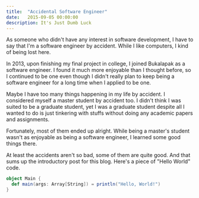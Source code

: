 ```yaml
---
title:  "Accidental Software Engineer"
date:   2015-09-05 00:00:00
description: It's Just Dumb Luck
---
```


As someone who didn't have any interest in software development, I have to say that I'm a software engineer by accident. While I like computers, I kind of being lost here.

In 2013, upon finishing my final project in college, I joined Bukalapak as a software engineer. I found it much more enjoyable than I thought before, so I continued to be one even though I didn't really plan to keep being a software engineer for a long time when I applied to be one.

Maybe I have too many things happening in my life by accident. I considered myself a master student by accident too. I didn't think I was suited to be a graduate student, yet I was a graduate student despite all I wanted to do is just tinkering with stuffs without doing any academic papers and assignments.

Fortunately, most of them ended up alright. While being a master's student wasn't as enjoyable as being a software engineer, I learned some good things there.

At least the accidents aren't so bad, some of them are quite good. And that sums up the introductory post for this blog. Here's a piece of "Hello World" code.

~~~scala
object Main {
  def main(args: Array[String]) = println("Hello, World!")
}
~~~
